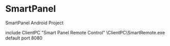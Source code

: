 # SmartPanel
SmartPanel Android Project

include ClientPC "Smart Panel Remote Control" 
\ClientPC\SmartRemote.exe
default port 8080
